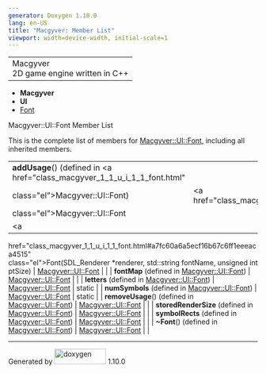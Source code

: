 ```yaml
---
generator: Doxygen 1.10.0
lang: en-US
title: "Macgyver: Member List"
viewport: width=device-width, initial-scale=1
---
```


<div id="top">

<div id="titlearea">

<table data-cellspacing="0" data-cellpadding="0">
<colgroup>
<col style="width: 100%" />
</colgroup>
<tbody>
<tr id="projectrow" class="odd">
<td id="projectalign"><div id="projectname">
Macgyver
</div>
<div id="projectbrief">
2D game engine written in C++
</div></td>
</tr>
</tbody>
</table>

</div>

<div id="main-nav">

</div>

<div id="nav-path" class="navpath">

- **Macgyver**
- **UI**
- <a href="class_macgyver_1_1_u_i_1_1_font.html" class="el">Font</a>

</div>

</div>

<div class="header">

<div class="headertitle">

<div class="title">

Macgyver::UI::Font Member List

</div>

</div>

</div>

<div class="contents">

This is the complete list of members for
<a href="class_macgyver_1_1_u_i_1_1_font.html"
class="el">Macgyver::UI::Font</a>, including all inherited members.

|                                                                                         |                                                |                                    |
|-----------------------------------------------------------------------------------------|------------------------------------------------|------------------------------------|
| **addUsage**() (defined in <a href="class_macgyver_1_1_u_i_1_1_font.html"               
 class="el">Macgyver::UI::Font</a>)                                                       | <a href="class_macgyver_1_1_u_i_1_1_font.html" 
                                                                                           class="el">Macgyver::UI::Font</a>               |                                    |
| <a                                                                                      
 href="class_macgyver_1_1_u_i_1_1_font.html#a7fc60a6a5ecf16b67c6ff1eeeaca4515"            
 class="el">Font</a>(SDL_Renderer \*renderer, std::string fontName, unsigned int ptSize)  | <a href="class_macgyver_1_1_u_i_1_1_font.html" 
                                                                                           class="el">Macgyver::UI::Font</a>               |                                    |
| **fontMap** (defined in <a href="class_macgyver_1_1_u_i_1_1_font.html"                  
 class="el">Macgyver::UI::Font</a>)                                                       | <a href="class_macgyver_1_1_u_i_1_1_font.html" 
                                                                                           class="el">Macgyver::UI::Font</a>               |                                    |
| **letters** (defined in <a href="class_macgyver_1_1_u_i_1_1_font.html"                  
 class="el">Macgyver::UI::Font</a>)                                                       | <a href="class_macgyver_1_1_u_i_1_1_font.html" 
                                                                                           class="el">Macgyver::UI::Font</a>               | <span class="mlabel">static</span> |
| **numSymbols** (defined in <a href="class_macgyver_1_1_u_i_1_1_font.html"               
 class="el">Macgyver::UI::Font</a>)                                                       | <a href="class_macgyver_1_1_u_i_1_1_font.html" 
                                                                                           class="el">Macgyver::UI::Font</a>               | <span class="mlabel">static</span> |
| **removeUsage**() (defined in <a href="class_macgyver_1_1_u_i_1_1_font.html"            
 class="el">Macgyver::UI::Font</a>)                                                       | <a href="class_macgyver_1_1_u_i_1_1_font.html" 
                                                                                           class="el">Macgyver::UI::Font</a>               |                                    |
| **storedRenderSize** (defined in <a href="class_macgyver_1_1_u_i_1_1_font.html"         
 class="el">Macgyver::UI::Font</a>)                                                       | <a href="class_macgyver_1_1_u_i_1_1_font.html" 
                                                                                           class="el">Macgyver::UI::Font</a>               |                                    |
| **symbolRects** (defined in <a href="class_macgyver_1_1_u_i_1_1_font.html"              
 class="el">Macgyver::UI::Font</a>)                                                       | <a href="class_macgyver_1_1_u_i_1_1_font.html" 
                                                                                           class="el">Macgyver::UI::Font</a>               |                                    |
| **~Font**() (defined in <a href="class_macgyver_1_1_u_i_1_1_font.html"                  
 class="el">Macgyver::UI::Font</a>)                                                       | <a href="class_macgyver_1_1_u_i_1_1_font.html" 
                                                                                           class="el">Macgyver::UI::Font</a>               |                                    |

</div>

------------------------------------------------------------------------

<span class="small">Generated
by [<img src="doxygen.svg" class="footer" width="104" height="31"
alt="doxygen" />](https://www.doxygen.org/index.html) 1.10.0</span>
